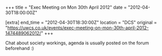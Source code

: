 +++
title = "Exec Meeting on Mon 30th April 2012"
date = "2012-04-30T18:00:00Z"

[extra]
end_time = "2012-04-30T18:30:00Z"
location = "DCS"
original = "https://uwcs.co.uk/events/exec-meeting-on-mon-30th-april-2012-1474489062012/"
+++

Chat about society workings, agenda is usually posted on the forum beforehand :)

